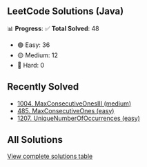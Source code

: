 ## LeetCode Solutions (Java)

📊 **Progress**:
✅ **Total Solved**: 48
- 🟢 Easy: 36
- 🟡 Medium: 12
- 🔴 Hard: 0

## Recently Solved
- [1004. MaxConsecutiveOnesIII (medium)](src/medium/_1004_MaxConsecutiveOnesIII.java)
- [485. MaxConsecutiveOnes (easy)](src/easy/_485_MaxConsecutiveOnes.java)
- [1207. UniqueNumberOfOccurrences (easy)](src/easy/_1207_UniqueNumberOfOccurrences.java)

## All Solutions
[View complete solutions table](solutions.md)
